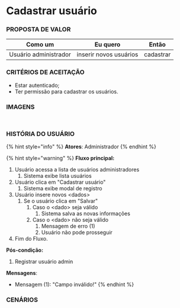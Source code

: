 # Cadastrar usuário

### PROPOSTA DE VALOR

| Como um               | Eu quero               | Então     |
| --------------------- | ---------------------- | --------- |
| Usuário administrador | inserir novos usuários | cadastrar |

### CRITÉRIOS DE ACEITAÇÃO

* Estar autenticado;
* Ter permissão para cadastrar os usuários.

### IMAGENS

<div>

<figure><img src="../../.gitbook/assets/Usuários.png" alt=""><figcaption></figcaption></figure>

 

<figure><img src="../../.gitbook/assets/Novo usuário - Modal.png" alt=""><figcaption></figcaption></figure>

</div>

### HISTÓRIA DO USUÁRIO

{% hint style="info" %}
**Atores**: Administrador
{% endhint %}

{% hint style="warning" %}
**Fluxo principal:**

1. Usuário acessa a lista de usuários administradores
   1. Sistema exibe lista usuários
2. Usuário clica em "Cadastrar usuário"
   1. Sistema exibe modal de registro
3. Usuário insere novos \<dados>
   1. Se o usuário clica em "Salvar"
      1. Caso o \<dado> seja válido
         1. Sistema salva as novas informações
      2. Caso o \<dado> não seja válido
         1. Mensagem de erro (1)
         2. Usuário não pode prosseguir
4. Fim do Fluxo.

**Pós-condição:**

1. Registrar usuário admin

**Mensagens**:

* Mensagem (1): "Campo inválido!"
{% endhint %}

### CENÁRIOS

```gherkin
```
